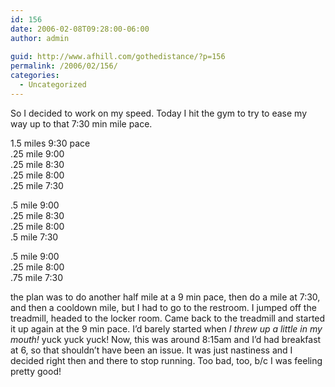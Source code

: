 ```yaml
---
id: 156
date: 2006-02-08T09:28:00-06:00
author: admin
  
guid: http://www.afhill.com/gothedistance/?p=156
permalink: /2006/02/156/
categories:
  - Uncategorized
---
```

So I decided to work on my speed. Today I hit the gym to try to ease my way up to that 7:30 min mile pace.

1.5 miles 9:30 pace  
.25 mile 9:00  
.25 mile 8:30  
.25 mile 8:00  
.25 mile 7:30

.5 mile 9:00  
.25 mile 8:30  
.25 mile 8:00  
.5 mile 7:30

.5 mile 9:00  
.25 mile 8:00  
.75 mile 7:30

the plan was to do another half mile at a 9 min pace, then do a mile at 7:30, and then a cooldown mile, but I had to go to the restroom. I jumped off the treadmill, headed to the locker room. Came back to the treadmill and started it up again at the 9 min pace. I&#8217;d barely started when _I threw up a little in my mouth!_ yuck yuck yuck! Now, this was around 8:15am and I&#8217;d had breakfast at 6, so that shouldn&#8217;t have been an issue. It was just nastiness and I decided right then and there to stop running. Too bad, too, b/c I was feeling pretty good!